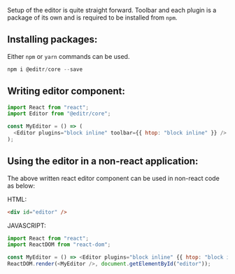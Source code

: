 Setup of the editor is quite straight forward. Toolbar and each plugin is a package of its own and is required to be installed from `npm`.

## Installing packages:

Either `npm` or `yarn` commands can be used.

```js static
npm i @editr/core --save
```

## Writing editor component:

```js static
import React from "react";
import Editor from "@editr/core";

const MyEditor = () => (
  <Editor plugins="block inline" toolbar={{ htop: "block inline" }} />
);
```

## Using the editor in a non-react application:

The above written react editor component can be used in non-react code as below:

HTML:

```html static
<div id="editor" />
```

JAVASCRIPT:

```js static
import React from "react";
import ReactDOM from "react-dom";

const MyEditor = () => <Editor plugins="block inline" {{ htop: "block inline" }} />;
ReactDOM.render(<MyEditor />, document.getElementById("editor"));
```
